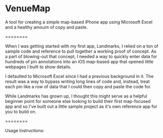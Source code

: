 VenueMap
========

A tool for creating a simple map-based iPhone app using Microsoft Excel and a healthy amount of copy and paste.

========

When I was getting started with my first app, Landmarks, I relied on a ton of sample code and reference to pull together a working proof of concept. As a part of blowing-out that concept, I needed a way to quickly enter data for hundreds of pin annotations into an iOS map-based app that opened little webpages I built to show details. 

I defaulted to Microsoft Excel since I had a previous background in it. The result was a way to bypass writing long lines of code and, instead, treat each pin like a row of data that I could then copy and paste the code for.

While Landmarks has grown up, I thought this might serve as a helpful beginner point for someone else looking to build their first map-focused app and so I've built out a little sample project as it's own reference app for you to build on.

========

Usage Instructions: